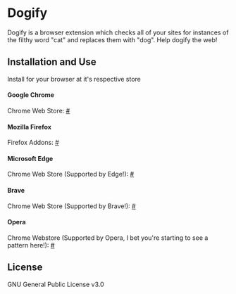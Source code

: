 # Dogify
Dogify is a browser extension which checks all of your sites for instances of the filthy word "cat" and replaces them with "dog". Help dogify the web!
## Installation and Use
Install for your browser at it's respective store
#### Google Chrome
Chrome Web Store: [#](#)
#### Mozilla Firefox
Firefox Addons: [#](#)
#### Microsoft Edge 
Chrome Web Store (Supported by Edge!): [#](#)
#### Brave
Chrome Web Store (Supported by Brave!): [#](#)
#### Opera
Chrome Webstore (Supported by Opera, I bet you're starting to see a pattern here!): [#](#)
## License
GNU General Public License v3.0

